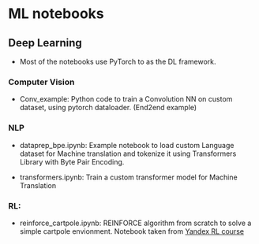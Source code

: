 # ML notebooks

## Deep Learning

- Most of the notebooks use PyTorch to as the DL framework.

### Computer Vision

- Conv_example: Python code to train a Convolution NN on custom dataset, using pytorch dataloader. (End2end example)

### NLP

- dataprep_bpe.ipynb: Example notebook to load custom Language dataset for Machine translation and tokenize it using Transformers Library with Byte Pair Encoding.

- transformers.ipynb: Train a custom transformer model for Machine Translation

### RL:

- reinforce_cartpole.ipynb: REINFORCE algorithm from scratch to solve a simple cartpole envionment. Notebook taken from [Yandex RL course](https://github.com/yandexdataschool/Practical_RL)
